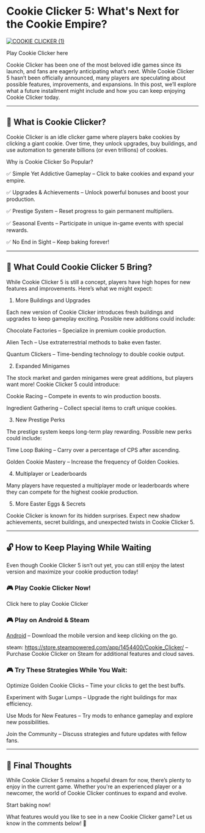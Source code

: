 # Cookie Clicker 5: What's Next for the Cookie Empire?

[![COOKIE CLICKER (1)](https://github.com/user-attachments/assets/d3a4689e-6342-4f7f-9f1e-329934706a21)](https://cookieclicker.ee/)

Play Cookie Clicker here

Cookie Clicker has been one of the most beloved idle games since its launch, and fans are eagerly anticipating what’s next. While Cookie Clicker 5 hasn’t been officially announced, many players are speculating about possible features, improvements, and expansions. In this post, we’ll explore what a future installment might include and how you can keep enjoying Cookie Clicker today.

---
## 🍪 What is Cookie Clicker?

Cookie Clicker is an idle clicker game where players bake cookies by clicking a giant cookie. Over time, they unlock upgrades, buy buildings, and use automation to generate billions (or even trillions) of cookies.

Why is Cookie Clicker So Popular?

✅ Simple Yet Addictive Gameplay – Click to bake cookies and expand your empire.

✅ Upgrades & Achievements – Unlock powerful bonuses and boost your production.

✅ Prestige System – Reset progress to gain permanent multipliers.

✅ Seasonal Events – Participate in unique in-game events with special rewards.

✅ No End in Sight – Keep baking forever!

---
## 🚀 What Could Cookie Clicker 5 Bring?

While Cookie Clicker 5 is still a concept, players have high hopes for new features and improvements. Here’s what we might expect:

1. More Buildings and Upgrades

Each new version of Cookie Clicker introduces fresh buildings and upgrades to keep gameplay exciting. Possible new additions could include:

Chocolate Factories – Specialize in premium cookie production.

Alien Tech – Use extraterrestrial methods to bake even faster.

Quantum Clickers – Time-bending technology to double cookie output.

2. Expanded Minigames

The stock market and garden minigames were great additions, but players want more! Cookie Clicker 5 could introduce:

Cookie Racing – Compete in events to win production boosts.

Ingredient Gathering – Collect special items to craft unique cookies.

3. New Prestige Perks

The prestige system keeps long-term play rewarding. Possible new perks could include:

Time Loop Baking – Carry over a percentage of CPS after ascending.

Golden Cookie Mastery – Increase the frequency of Golden Cookies.

4. Multiplayer or Leaderboards

Many players have requested a multiplayer mode or leaderboards where they can compete for the highest cookie production.

5. More Easter Eggs & Secrets

Cookie Clicker is known for its hidden surprises. Expect new shadow achievements, secret buildings, and unexpected twists in Cookie Clicker 5.

---
## 🔓 How to Keep Playing While Waiting

Even though Cookie Clicker 5 isn’t out yet, you can still enjoy the latest version and maximize your cookie production today!

### 🎮 Play Cookie Clicker Now!

Click here to play Cookie Clicker

### 🎮 Play on Android & Steam

[Android](https://play.google.com/store/apps/details?id=org.dashnet.cookieclicker&hl=en) – Download the mobile version and keep clicking on the go.

steam: https://store.steampowered.com/app/1454400/Cookie_Clicker/ – Purchase Cookie Clicker on Steam for additional features and cloud saves.

### 🎮 Try These Strategies While You Wait:

Optimize Golden Cookie Clicks – Time your clicks to get the best buffs.

Experiment with Sugar Lumps – Upgrade the right buildings for max efficiency.

Use Mods for New Features – Try mods to enhance gameplay and explore new possibilities.

Join the Community – Discuss strategies and future updates with fellow fans.


---
## 🍪 Final Thoughts

While Cookie Clicker 5 remains a hopeful dream for now, there’s plenty to enjoy in the current game. Whether you're an experienced player or a newcomer, the world of Cookie Clicker continues to expand and evolve.

Start baking now!

What features would you like to see in a new Cookie Clicker game? Let us know in the comments below! 🍪
